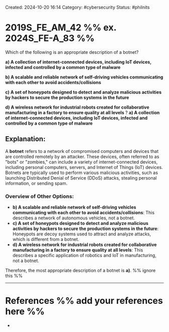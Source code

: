 Created: 2024-10-20 16:14
Category: #cybersecurity
Status: #philnits



# 2019S_FE_AM_42 %% ex. 2024S_FE-A_83 %%

Which of the following is an appropriate description of a botnet?

**a) A collection of internet-connected devices, including IoT devices, infected and controlled by a common type of malware**

**b) A scalable and reliable network of self-driving vehicles communicating with each other to avoid accidents/collisions**

**c) A set of honeypots designed to detect and analyze malicious activities by hackers to secure the production systems in the future**

**d) A wireless network for industrial robots created for collaborative manufacturing in a factory to ensure quality at all levels**
?
**a) A collection of internet-connected devices, including IoT devices, infected and controlled by a common type of malware**
## **Explanation:**

A **botnet** refers to a network of compromised computers and devices that are controlled remotely by an attacker. These devices, often referred to as "bots" or "zombies," can include a variety of internet-connected devices, including personal computers, servers, and Internet of Things (IoT) devices. Botnets are typically used to perform various malicious activities, such as launching Distributed Denial of Service (DDoS) attacks, stealing personal information, or sending spam.

### Overview of Other Options:

- **b) A scalable and reliable network of self-driving vehicles communicating with each other to avoid accidents/collisions**: This describes a network of autonomous vehicles, not a botnet.
- **c) A set of honeypots designed to detect and analyze malicious activities by hackers to secure the production systems in the future**: Honeypots are decoy systems used to attract and analyze attacks, which is different from a botnet.
- **d) A wireless network for industrial robots created for collaborative manufacturing in a factory to ensure quality at all levels**: This describes a specific application of robotics and IoT in manufacturing, not a botnet.

Therefore, the most appropriate description of a botnet is **a)**.
%% ignore this %%
<!--SR:!2025-05-20,60,310-->
---









# References %% add your references here %%
- 